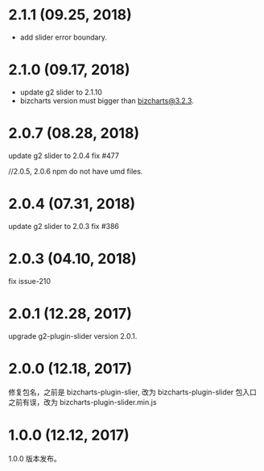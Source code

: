# 2.1.1 (09.25, 2018)
- add slider error boundary.

# 2.1.0 (09.17, 2018)
- update g2 slider to 2.1.10
- bizcharts version must bigger than bizcharts@3.2.3.

# 2.0.7 (08.28, 2018)
update g2 slider to 2.0.4
fix #477

//2.0.5, 2.0.6 npm do not have umd files.

# 2.0.4 (07.31, 2018)
update g2 slider to 2.0.3
fix #386

# 2.0.3 (04.10, 2018)
fix issue-210

# 2.0.1 (12.28, 2017)
upgrade g2-plugin-slider version 2.0.1.

# 2.0.0 (12.18, 2017)
修复包名，之前是 bizcharts-plugin-slier, 改为 bizcharts-plugin-slider
包入口之前有误，改为 bizcharts-plugin-slider.min.js

# 1.0.0 (12.12, 2017)
1.0.0 版本发布。
